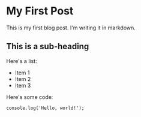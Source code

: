 # My First Post

This is my first blog post. I'm writing it in markdown.

## This is a sub-heading

Here's a list:

* Item 1
* Item 2
* Item 3

Here's some code:

```
console.log('Hello, world!');
```
